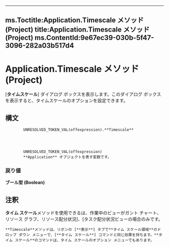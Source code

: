 

---
ms.Toctitle:Application.Timescale メソッド (Project)
title:Application.Timescale メソッド (Project)
ms.ContentId:9e67ec39-030b-5f47-3096-282a03b517d4
---
# Application.Timescale メソッド (Project)




[**タイムスケール**] ダイアログ ボックスを表示します。このダイアログ ボックスを表示すると、タイムスケールのオプションを設定できます。

## 構文

            UNRESOLVED_TOKEN_VAL(offexpression).**Timescale**




            UNRESOLVED_TOKEN_VAL(offexpression)
            **Application** オブジェクトを表す変数です。

### 戻り値
**ブール型 (Boolean)**





## 注釈
**タイム スケール**メソッドを使用できるは、作業中のビューがガント チャート、リソース グラフ、リソース配分状況]、[タスク配分状況ビューの場合のみです。

    **Timescale**メソッドは、リボンの [**表示**] タブで**タイム スケール領域**のドロップ ダウン メニューで、[**タイム スケール**] コマンドと同じ効果を持ちます。**タイム スケール**のコマンドは、タイム スケールのオプション メニューでもあります。




